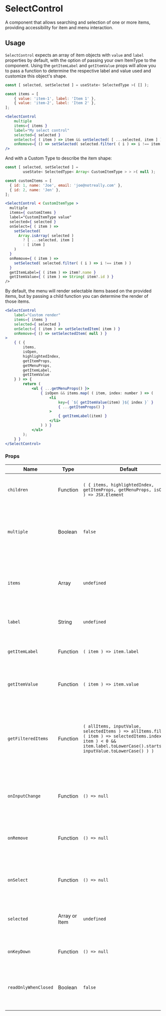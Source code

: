 SelectControl
===

A component that allows searching and selection of one or more items, providing accessibility for item and menu interaction.

## Usage

`SelectControl` expects an array of item objects with `value` and `label` properties by default, with the option of passing your own ItemType to the component. Using the `getItemLabel` and `getItemValue` props will allow you to pass a function to determine the respective label and value used and customize this object's shape.

```jsx
const [ selected, setSelected ] = useState< SelectedType >( [] );

const items = [
	{ value: 'item-1', label: 'Item 1' },
	{ value: 'item-2', label: 'Item 2' },
];

<SelectControl
    multiple
    items={ items }
    label="My select control"
    selected={ selected }
    onSelect={ ( item ) => item && setSelected( [ ...selected, item ] ) }
    onRemove={ () => setSelected( selected.filter( ( i ) => i !== item ) ) }
/>
```

And with a Custom Type to describe the item shape:

```jsx
const [ selected, setSelected ] =
		useState< SelectedType< Array< CustomItemType > > >( null );

const customItems = [
  { id: 1, name: 'Joe', email: 'joe@notreally.com' },
  { id: 2, name: 'Jen' },
];

<SelectControl < CustomItemType >
  multiple
  items={ customItems }
  label="CustomItemType value"
  selected={ selected }
  onSelect={ ( item ) =>
    setSelected(
      Array.isArray( selected )
        ? [ ...selected, item ]
        : [ item ]
    )
  }
  onRemove={ ( item ) =>
    setSelected( selected.filter( ( i ) => i !== item ) )
  }
  getItemLabel={ ( item ) => item?.name }
  getItemValue={ ( item ) => String( item?.id ) }
/>
```

By default, the menu will render selectable items based on the provided items, but by passing a child function you can determine the render of those items.

```jsx
<SelectControl
    label="Custom render"
    items={ items }
    selected={ selected }
    onSelect={ ( item ) => setSelectedItem( item ) }
    onRemove={ () => setSelectedItem( null ) }
>
    { ( {
        items,
        isOpen,
        highlightedIndex,
        getItemProps,
        getMenuProps,
        getItemLabel,
        getItemValue
    } ) => {
        return (
            <ul { ...getMenuProps() }>
                { isOpen && items.map( ( item, index: number ) => (
                    <li 
                        key={ `${ getItemValue(item) }${ index }` }
                        { ...getItemProps() }
                    >
                        { getItemLabel(item) }
                    </li>
                ) ) }
            </ul>
        );
    } }
</SelectControl>
```

### Props

Name | Type | Default | Description
--- | --- | --- | ---
`children` | Function | `( { items, highlightedIndex, getItemProps, getMenuProps, isOpen } ) => JSX.Element` | A function that renders the menu and menu items
`multiple` | Boolean | `false` | Whether the input should allow multiple selections or a single selection
`items` | Array | `undefined` | The items used in the dropdown as an array of objects with `value` and `label` properties
`label` | String | `undefined` | A string shown above the input
`getItemLabel` | Function | `( item ) => item.label` | A function used to determine the label for an item
`getItemValue` | Function | `( item ) => item.value` | A function used to determine the value for an item
`getFilteredItems` | Function | `( allItems, inputValue, selectedItems ) => allItems.filter( ( item ) => selectedItems.indexOf( item ) < 0 && item.label.toLowerCase().startsWith( inputValue.toLowerCase() ) )` | A function to determine how items should be filtered based on user input and previously selected items
`onInputChange` | Function | `() => null` | A callback that fires when the user input has changed
`onRemove` | Function | `() => null` | A callback that fires when a selected item has been removed
`onSelect` | Function | `() => null` | A callback that fires when an item has been selected
`selected` | Array or Item | `undefined` | An array of selected items or a single selected item\
`onKeyDown` | Function | `() => null` | A callback that fires when a key is pressed
`readOnlyWhenClosed` | Boolean | `false` | Whether the input should be read-only when the menu is closed

